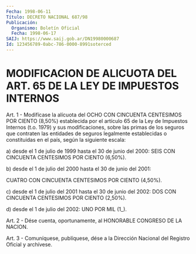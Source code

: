 ```yaml
---
Fecha: 1998-06-11
Título: DECRETO NACIONAL 687/98
Publicación:
  Organismo: Boletín Oficial
  Fecha: 1998-06-17
SAIJ: https://www.saij.gob.ar/DN19980000687
Id: 123456789-0abc-786-0000-8991soterced
---
```

# MODIFICACION DE ALICUOTA DEL ART. 65 DE LA LEY DE IMPUESTOS INTERNOS

<a id="1"></a>
Art.  1  -  Modifícase  la  alícuota  del  OCHO  CON  CINCUENTA CENTESIMOS POR CIENTO (8,50%) establecida por el artículo 65  de la Ley  de  Impuestos Internos (t.o. 1979) y sus modificaciones, sobre las primas  de  los  seguros que contraten las entidades de seguros legalmente  establecidas  o  constituidas  en  el  país,  según  la siguiente escala:

a) desde el 1  de julio de 1999 hasta el 30 de junio del 2000: SEIS CON CINCUENTA CENTESIMOS POR CIENTO (6,50%).

b) desde el 1 de  julio  del  2000  hasta  el 30 de junio del 2001:

CUATRO CON CINCUENTA CENTESIMOS POR CIENTO (4,50%).

c) desde el 1 de julio del 2001 hasta el 30  de junio del 2002: DOS CON CINCUENTA CENTESIMOS POR CIENTO (2,50%).

d) desde el 1 de julio del 2002: UNO POR MIL (1_).

<a id="2"></a>
Art. 2 - Dése cuenta, oportunamente, al HONORABLE  CONGRESO  DE  LA NACION.

<a id="3"></a>
Art.  3 - Comuníquese, publíquese, dése a la Dirección Nacional del Registro Oficial y archívese.